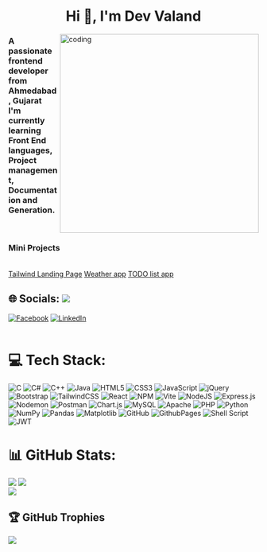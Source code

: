 <h1 align="center">Hi 👋, I'm Dev Valand</h1>
<img align="right" src="https://cdn.dribbble.com/users/2131993/screenshots/4948736/media/45dceb640723d72436c427add7966cf8.gif" alt="coding" width="400">
<h3>A passionate frontend developer from Ahmedabad, Gujarat <br>
I'm currently learning Front End languages, Project management, Documentation and Generation. </h3><br>

<h3>Mini Projects</h3> <br>
<a href="[https://devvaland.github.io/Weather-App-API-of-JS/](https://devvaland.github.io/Tailwind-CSS-Landing-Page/)">Tailwind Landing Page</a>
<a href="https://devvaland.github.io/Weather-App-API-of-JS/">Weather app</a> 
<a href="[https://devvaland.github.io/Weather-App-API-of-JS/](https://devvaland.github.io/To-Do-List-of-JS/)">TODO list app</a>

## 🌐 Socials: [![](https://visitcount.itsvg.in/api?id=devvaland&icon=0&color=1)](https://visitcount.itsvg.in)
[![Facebook](https://img.shields.io/badge/Facebook-%231877F2.svg?logo=Facebook&logoColor=white)](https://www.facebook.com/DevB.Valand/) [![LinkedIn](https://img.shields.io/badge/LinkedIn-%230077B5.svg?logo=linkedin&logoColor=white)](https://www.linkedin.com/in/dev-valand-983b26259/) <br> <br>

# 💻 Tech Stack:
![C](https://img.shields.io/badge/c-%2300599C.svg?style=for-the-badge&logo=c&logoColor=white) ![C#](https://img.shields.io/badge/c%23-%23239120.svg?style=for-the-badge&logo=csharp&logoColor=white) ![C++](https://img.shields.io/badge/c++-%2300599C.svg?style=for-the-badge&logo=c%2B%2B&logoColor=white) ![Java](https://img.shields.io/badge/java-%23ED8B00.svg?style=for-the-badge&logo=openjdk&logoColor=white) ![HTML5](https://img.shields.io/badge/html5-%23E34F26.svg?style=for-the-badge&logo=html5&logoColor=white) ![CSS3](https://img.shields.io/badge/css3-%231572B6.svg?style=for-the-badge&logo=css3&logoColor=white) ![JavaScript](https://img.shields.io/badge/javascript-%23323330.svg?style=for-the-badge&logo=javascript&logoColor=%23F7DF1E) ![jQuery](https://img.shields.io/badge/jquery-%230769AD.svg?style=for-the-badge&logo=jquery&logoColor=white) ![Bootstrap](https://img.shields.io/badge/bootstrap-%238511FA.svg?style=for-the-badge&logo=bootstrap&logoColor=white) ![TailwindCSS](https://img.shields.io/badge/tailwindcss-%2338B2AC.svg?style=for-the-badge&logo=tailwind-css&logoColor=white) ![React](https://img.shields.io/badge/react-%2320232a.svg?style=for-the-badge&logo=react&logoColor=%2361DAFB) ![NPM](https://img.shields.io/badge/NPM-%23CB3837.svg?style=for-the-badge&logo=npm&logoColor=white) ![Vite](https://img.shields.io/badge/vite-%23646CFF.svg?style=for-the-badge&logo=vite&logoColor=white) ![NodeJS](https://img.shields.io/badge/node.js-6DA55F?style=for-the-badge&logo=node.js&logoColor=white) ![Express.js](https://img.shields.io/badge/express.js-%23404d59.svg?style=for-the-badge&logo=express&logoColor=%2361DAFB) ![Nodemon](https://img.shields.io/badge/NODEMON-%23323330.svg?style=for-the-badge&logo=nodemon&logoColor=%BBDEAD) ![Postman](https://img.shields.io/badge/Postman-FF6C37?style=for-the-badge&logo=postman&logoColor=white) ![Chart.js](https://img.shields.io/badge/chart.js-F5788D.svg?style=for-the-badge&logo=chart.js&logoColor=white) ![MySQL](https://img.shields.io/badge/mysql-4479A1.svg?style=for-the-badge&logo=mysql&logoColor=white) ![Apache](https://img.shields.io/badge/apache-%23D42029.svg?style=for-the-badge&logo=apache&logoColor=white) ![PHP](https://img.shields.io/badge/php-%23777BB4.svg?style=for-the-badge&logo=php&logoColor=white) ![Python](https://img.shields.io/badge/python-3670A0?style=for-the-badge&logo=python&logoColor=ffdd54) ![NumPy](https://img.shields.io/badge/numpy-%23013243.svg?style=for-the-badge&logo=numpy&logoColor=white) ![Pandas](https://img.shields.io/badge/pandas-%23150458.svg?style=for-the-badge&logo=pandas&logoColor=white) ![Matplotlib](https://img.shields.io/badge/Matplotlib-%23ffffff.svg?style=for-the-badge&logo=Matplotlib&logoColor=black) ![GitHub](https://img.shields.io/badge/github-%23121011.svg?style=for-the-badge&logo=github&logoColor=white) ![GithubPages](https://img.shields.io/badge/github%20pages-121013?style=for-the-badge&logo=github&logoColor=white) ![Shell Script](https://img.shields.io/badge/shell_script-%23121011.svg?style=for-the-badge&logo=gnu-bash&logoColor=white)   ![JWT](https://img.shields.io/badge/JWT-black?style=for-the-badge&logo=JSON%20web%20tokens) 

# 📊 GitHub Stats:
![](https://github-readme-stats.vercel.app/api/top-langs/?username=devvaland&theme=dark&hide_border=false&include_all_commits=true&count_private=true&layout=compact)
![](https://github-readme-stats.vercel.app/api?username=devvaland&theme=dark&hide_border=false&include_all_commits=false&count_private=false)<br/>
![](https://github-readme-streak-stats.herokuapp.com/?user=devvaland&theme=dark&hide_border=false)<br/>

## 🏆 GitHub Trophies
![](https://github-profile-trophy.vercel.app/?username=devvaland&theme=radical&no-frame=false&no-bg=false&margin-w=4)


<!-- Proudly created with GPRM ( https://gprm.itsvg.in ) -->
